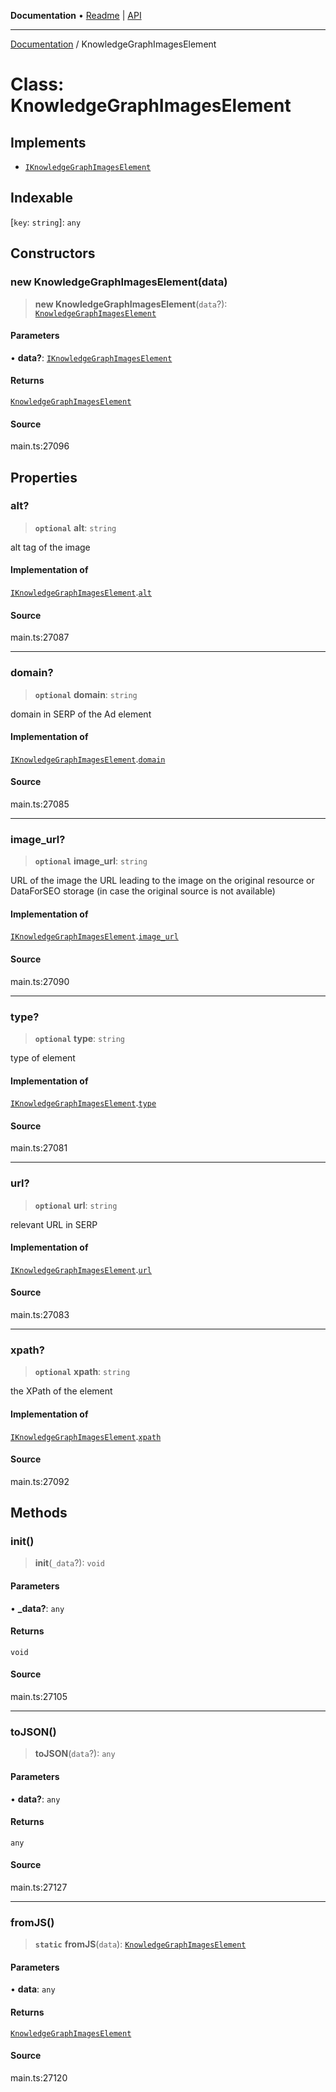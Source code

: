 **Documentation** • [Readme](../README.md) \| [API](../globals.md)

***

[Documentation](../README.md) / KnowledgeGraphImagesElement

# Class: KnowledgeGraphImagesElement

## Implements

- [`IKnowledgeGraphImagesElement`](../interfaces/IKnowledgeGraphImagesElement.md)

## Indexable

 \[`key`: `string`\]: `any`

## Constructors

### new KnowledgeGraphImagesElement(data)

> **new KnowledgeGraphImagesElement**(`data`?): [`KnowledgeGraphImagesElement`](KnowledgeGraphImagesElement.md)

#### Parameters

• **data?**: [`IKnowledgeGraphImagesElement`](../interfaces/IKnowledgeGraphImagesElement.md)

#### Returns

[`KnowledgeGraphImagesElement`](KnowledgeGraphImagesElement.md)

#### Source

main.ts:27096

## Properties

### alt?

> **`optional`** **alt**: `string`

alt tag of the image

#### Implementation of

[`IKnowledgeGraphImagesElement`](../interfaces/IKnowledgeGraphImagesElement.md).[`alt`](../interfaces/IKnowledgeGraphImagesElement.md#alt)

#### Source

main.ts:27087

***

### domain?

> **`optional`** **domain**: `string`

domain in SERP of the Ad element

#### Implementation of

[`IKnowledgeGraphImagesElement`](../interfaces/IKnowledgeGraphImagesElement.md).[`domain`](../interfaces/IKnowledgeGraphImagesElement.md#domain)

#### Source

main.ts:27085

***

### image\_url?

> **`optional`** **image\_url**: `string`

URL of the image
the URL leading to the image on the original resource or DataForSEO storage (in case the original source is not available)

#### Implementation of

[`IKnowledgeGraphImagesElement`](../interfaces/IKnowledgeGraphImagesElement.md).[`image_url`](../interfaces/IKnowledgeGraphImagesElement.md#image_url)

#### Source

main.ts:27090

***

### type?

> **`optional`** **type**: `string`

type of element

#### Implementation of

[`IKnowledgeGraphImagesElement`](../interfaces/IKnowledgeGraphImagesElement.md).[`type`](../interfaces/IKnowledgeGraphImagesElement.md#type)

#### Source

main.ts:27081

***

### url?

> **`optional`** **url**: `string`

relevant URL in SERP

#### Implementation of

[`IKnowledgeGraphImagesElement`](../interfaces/IKnowledgeGraphImagesElement.md).[`url`](../interfaces/IKnowledgeGraphImagesElement.md#url)

#### Source

main.ts:27083

***

### xpath?

> **`optional`** **xpath**: `string`

the XPath of the element

#### Implementation of

[`IKnowledgeGraphImagesElement`](../interfaces/IKnowledgeGraphImagesElement.md).[`xpath`](../interfaces/IKnowledgeGraphImagesElement.md#xpath)

#### Source

main.ts:27092

## Methods

### init()

> **init**(`_data`?): `void`

#### Parameters

• **\_data?**: `any`

#### Returns

`void`

#### Source

main.ts:27105

***

### toJSON()

> **toJSON**(`data`?): `any`

#### Parameters

• **data?**: `any`

#### Returns

`any`

#### Source

main.ts:27127

***

### fromJS()

> **`static`** **fromJS**(`data`): [`KnowledgeGraphImagesElement`](KnowledgeGraphImagesElement.md)

#### Parameters

• **data**: `any`

#### Returns

[`KnowledgeGraphImagesElement`](KnowledgeGraphImagesElement.md)

#### Source

main.ts:27120
